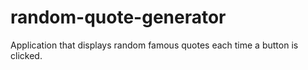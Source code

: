 # random-quote-generator
 Application that displays random famous quotes each time a button is clicked.
